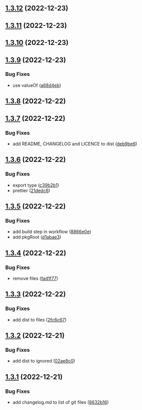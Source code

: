 ## [1.3.12](https://github.com/ssbarbee/iap-apple/compare/v1.3.11...v1.3.12) (2022-12-23)

## [1.3.11](https://github.com/ssbarbee/iap-apple/compare/v1.3.10...v1.3.11) (2022-12-23)

## [1.3.10](https://github.com/ssbarbee/iap-apple/compare/v1.3.9...v1.3.10) (2022-12-23)

## [1.3.9](https://github.com/ssbarbee/iap-apple/compare/v1.3.8...v1.3.9) (2022-12-23)


### Bug Fixes

* use valueOf ([a68d4eb](https://github.com/ssbarbee/iap-apple/commit/a68d4eb4ad3392d2973b77c74fba3ac3a1594c81))

## [1.3.8](https://github.com/ssbarbee/iap-apple/compare/v1.3.7...v1.3.8) (2022-12-22)

## [1.3.7](https://github.com/ssbarbee/iap-apple/compare/v1.3.6...v1.3.7) (2022-12-22)


### Bug Fixes

* add README, CHANGELOG and LICENCE to dist ([deb9be6](https://github.com/ssbarbee/iap-apple/commit/deb9be6090ffba51599ea5424f9fd84ce967a87a))

## [1.3.6](https://github.com/ssbarbee/iap-apple/compare/v1.3.5...v1.3.6) (2022-12-22)


### Bug Fixes

* export type ([c39b2b1](https://github.com/ssbarbee/iap-apple/commit/c39b2b158ccf232e5280b0d7d7a1847a34fb8e38))
* prettier ([21dedc6](https://github.com/ssbarbee/iap-apple/commit/21dedc6dbbc15ad0d7236ef3f1cd8f0e4f4b56b4))

## [1.3.5](https://github.com/ssbarbee/iap-apple/compare/v1.3.4...v1.3.5) (2022-12-22)


### Bug Fixes

* add build step in workflow ([8866e0e](https://github.com/ssbarbee/iap-apple/commit/8866e0ecd7a90bf842e23f7dbfd122cbda4aa5e0))
* add pkgRoot ([d1abae3](https://github.com/ssbarbee/iap-apple/commit/d1abae37acb810fd9d115e6dde303617eae0becb))

## [1.3.4](https://github.com/ssbarbee/iap-apple/compare/v1.3.3...v1.3.4) (2022-12-22)


### Bug Fixes

* remove files ([fad1f77](https://github.com/ssbarbee/iap-apple/commit/fad1f777b3db4c2f2609dba33b65bb9c7a8c6bc8))

## [1.3.3](https://github.com/ssbarbee/iap-apple/compare/v1.3.2...v1.3.3) (2022-12-22)


### Bug Fixes

* add dist to files ([2fc6c67](https://github.com/ssbarbee/iap-apple/commit/2fc6c671160bbf1d7c51fa87fa1baae6590d7898))

## [1.3.2](https://github.com/ssbarbee/iap-apple/compare/v1.3.1...v1.3.2) (2022-12-21)


### Bug Fixes

* add dist to ignored ([02ae8c0](https://github.com/ssbarbee/iap-apple/commit/02ae8c097a5207d02924e4df5d484a1bd392fbd4))

## [1.3.1](https://github.com/ssbarbee/iap-apple/compare/v1.3.0...v1.3.1) (2022-12-21)


### Bug Fixes

* add changelog.md to list of git files ([8632b16](https://github.com/ssbarbee/iap-apple/commit/8632b1667be722993cda12c603eb24336bc1f159))
